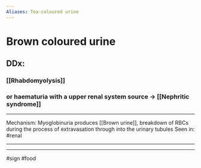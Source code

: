 ```yaml
---
Aliases: Tea-coloured urine
---
```

# Brown coloured urine
## DDx:
### [[Rhabdomyolysis]]
### or haematuria with a upper renal system source -> [[Nephritic syndrome]]
---
Mechanism: Myoglobinuria produces [[Brown urine]], breakdown of RBCs during the process of extravasation through into the urinary tubules
Seen in: #renal 

---


---
#sign #food 
